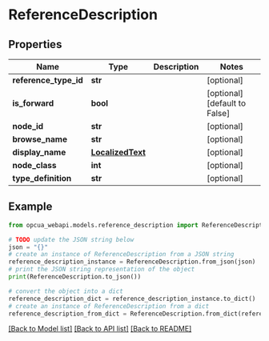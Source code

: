 # ReferenceDescription


## Properties

Name | Type | Description | Notes
------------ | ------------- | ------------- | -------------
**reference_type_id** | **str** |  | [optional] 
**is_forward** | **bool** |  | [optional] [default to False]
**node_id** | **str** |  | [optional] 
**browse_name** | **str** |  | [optional] 
**display_name** | [**LocalizedText**](LocalizedText.md) |  | [optional] 
**node_class** | **int** |  | [optional] 
**type_definition** | **str** |  | [optional] 

## Example

```python
from opcua_webapi.models.reference_description import ReferenceDescription

# TODO update the JSON string below
json = "{}"
# create an instance of ReferenceDescription from a JSON string
reference_description_instance = ReferenceDescription.from_json(json)
# print the JSON string representation of the object
print(ReferenceDescription.to_json())

# convert the object into a dict
reference_description_dict = reference_description_instance.to_dict()
# create an instance of ReferenceDescription from a dict
reference_description_from_dict = ReferenceDescription.from_dict(reference_description_dict)
```
[[Back to Model list]](../README.md#documentation-for-models) [[Back to API list]](../README.md#documentation-for-api-endpoints) [[Back to README]](../README.md)


